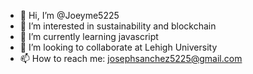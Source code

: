 - 👋 Hi, I’m @Joeyme5225
- 👀 I’m interested in sustainability and blockchain
- 🌱 I’m currently learning javascript
- 💞️ I’m looking to collaborate at Lehigh University
- 📫 How to reach me: josephsanchez5225@gmail.com

<!---
Joeyme5225/Joeyme5225 is a ✨ special ✨ repository because its `README.md` (this file) appears on your GitHub profile.
You can click the Preview link to take a look at your changes.
--->
